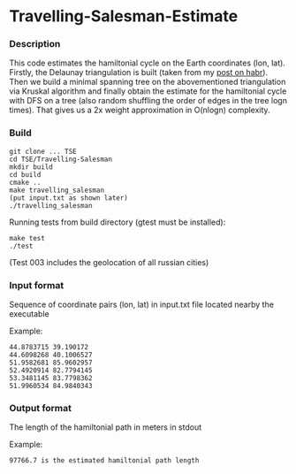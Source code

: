 # Travelling-Salesman-Estimate
### Description
This code estimates the hamiltonial cycle on the Earth coordinates (lon, lat). Firstly, the Delaunay triangulation is built (taken from my [post on habr](https://habr.com/ru/post/445048/)). Then we build a minimal spanning tree on the abovementioned triangulation via Kruskal algorithm and finally obtain the estimate for the hamiltonial cycle with DFS on a tree (also random shuffling the order of edges in the tree logn times). That gives us a 2x weight approximation in O(nlogn) complexity.
### Build
```
git clone ... TSE
cd TSE/Travelling-Salesman
mkdir build
cd build
cmake ..
make travelling_salesman
(put input.txt as shown later)
./travelling_salesman
```

Running tests from build directory (gtest must be installed):
```
make test
./test
```
(Test 003 includes the geolocation of all russian cities)
### Input format
Sequence of coordinate pairs (lon, lat) in input.txt file located nearby the executable

Example:
```
44.8783715 39.190172
44.6098268 40.1006527
51.9582681 85.9602957
52.4920914 82.7794145
53.3481145 83.7798362
51.9960534 84.9840343
```

### Output format
The length of the hamiltonial path in meters in stdout

Example:
```
97766.7 is the estimated hamiltonial path length
```
